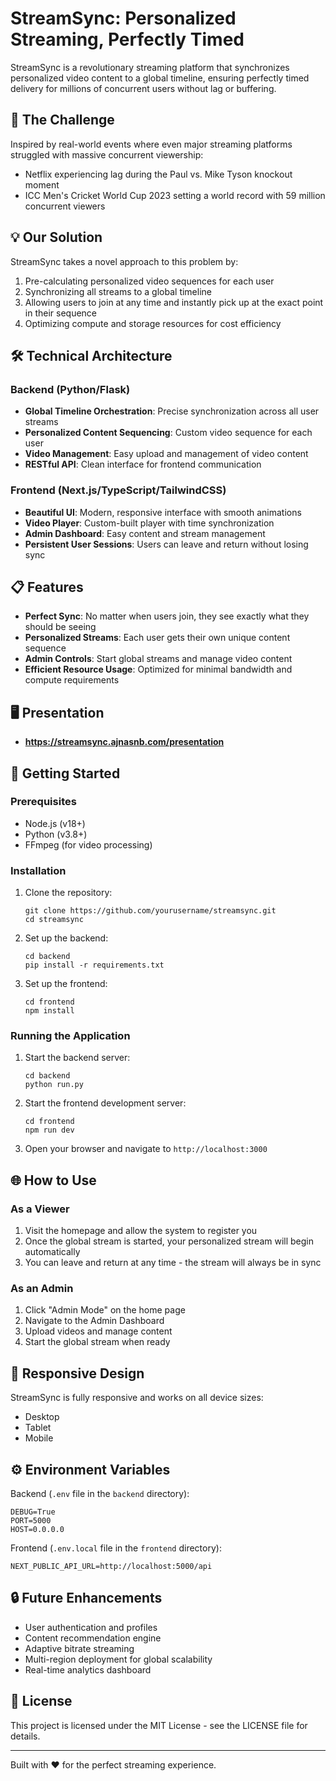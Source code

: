 # StreamSync: Personalized Streaming, Perfectly Timed

StreamSync is a revolutionary streaming platform that synchronizes personalized video content to a global timeline, ensuring perfectly timed delivery for millions of concurrent users without lag or buffering.

## 🚀 The Challenge

Inspired by real-world events where even major streaming platforms struggled with massive concurrent viewership:

- Netflix experiencing lag during the Paul vs. Mike Tyson knockout moment
- ICC Men's Cricket World Cup 2023 setting a world record with 59 million concurrent viewers

## 💡 Our Solution

StreamSync takes a novel approach to this problem by:

1. Pre-calculating personalized video sequences for each user
2. Synchronizing all streams to a global timeline
3. Allowing users to join at any time and instantly pick up at the exact point in their sequence
4. Optimizing compute and storage resources for cost efficiency

## 🛠️ Technical Architecture

### Backend (Python/Flask)

- **Global Timeline Orchestration**: Precise synchronization across all user streams
- **Personalized Content Sequencing**: Custom video sequence for each user
- **Video Management**: Easy upload and management of video content
- **RESTful API**: Clean interface for frontend communication

### Frontend (Next.js/TypeScript/TailwindCSS)

- **Beautiful UI**: Modern, responsive interface with smooth animations
- **Video Player**: Custom-built player with time synchronization
- **Admin Dashboard**: Easy content and stream management
- **Persistent User Sessions**: Users can leave and return without losing sync

## 📋 Features

- **Perfect Sync**: No matter when users join, they see exactly what they should be seeing
- **Personalized Streams**: Each user gets their own unique content sequence
- **Admin Controls**: Start global streams and manage video content
- **Efficient Resource Usage**: Optimized for minimal bandwidth and compute requirements

## 🖥️ Presentation

- **https://streamsync.ajnasnb.com/presentation**


## 🔧 Getting Started

### Prerequisites

- Node.js (v18+)
- Python (v3.8+)
- FFmpeg (for video processing)

### Installation

1. Clone the repository:
   ```
   git clone https://github.com/yourusername/streamsync.git
   cd streamsync
   ```

2. Set up the backend:
   ```
   cd backend
   pip install -r requirements.txt
   ```

3. Set up the frontend:
   ```
   cd frontend
   npm install
   ```

### Running the Application

1. Start the backend server:
   ```
   cd backend
   python run.py
   ```

2. Start the frontend development server:
   ```
   cd frontend
   npm run dev
   ```

3. Open your browser and navigate to `http://localhost:3000`

## 🌐 How to Use

### As a Viewer

1. Visit the homepage and allow the system to register you
2. Once the global stream is started, your personalized stream will begin automatically
3. You can leave and return at any time - the stream will always be in sync

### As an Admin

1. Click "Admin Mode" on the home page
2. Navigate to the Admin Dashboard
3. Upload videos and manage content
4. Start the global stream when ready

## 📱 Responsive Design

StreamSync is fully responsive and works on all device sizes:
- Desktop
- Tablet
- Mobile

## ⚙️ Environment Variables

Backend (`.env` file in the `backend` directory):
```
DEBUG=True
PORT=5000
HOST=0.0.0.0
```

Frontend (`.env.local` file in the `frontend` directory):
```
NEXT_PUBLIC_API_URL=http://localhost:5000/api
```

## 🔒 Future Enhancements

- User authentication and profiles
- Content recommendation engine
- Adaptive bitrate streaming
- Multi-region deployment for global scalability
- Real-time analytics dashboard

## 📜 License

This project is licensed under the MIT License - see the LICENSE file for details.

---

Built with ❤️ for the perfect streaming experience. 
